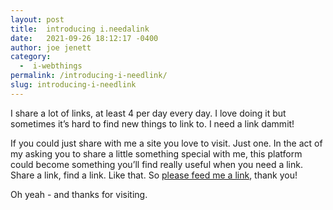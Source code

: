 ```yaml
---
layout: post
title:  introducing i.needalink
date:   2021-09-26 18:12:17 -0400
author: joe jenett
category:
  -  i-webthings
permalink: /introducing-i-needlink/
slug: introducing-i-needlink
---  
```

<p>I share a lot of links, at least 4 per day every day. I love doing it but sometimes it’s hard to find new things to link to. I need a link dammit!</p>
<p>If you could just share with me a site you love to visit. Just one. In the act of my asking you to share a little something special with me, this platform could become something you’ll find really useful when you need a link. Share a link, find a link. Like that. So <a href="https://joejenett.com/i.needalink/">please feed me a link</a>, thank you!</p>
<p>Oh yeah - and thanks for visiting.</p>